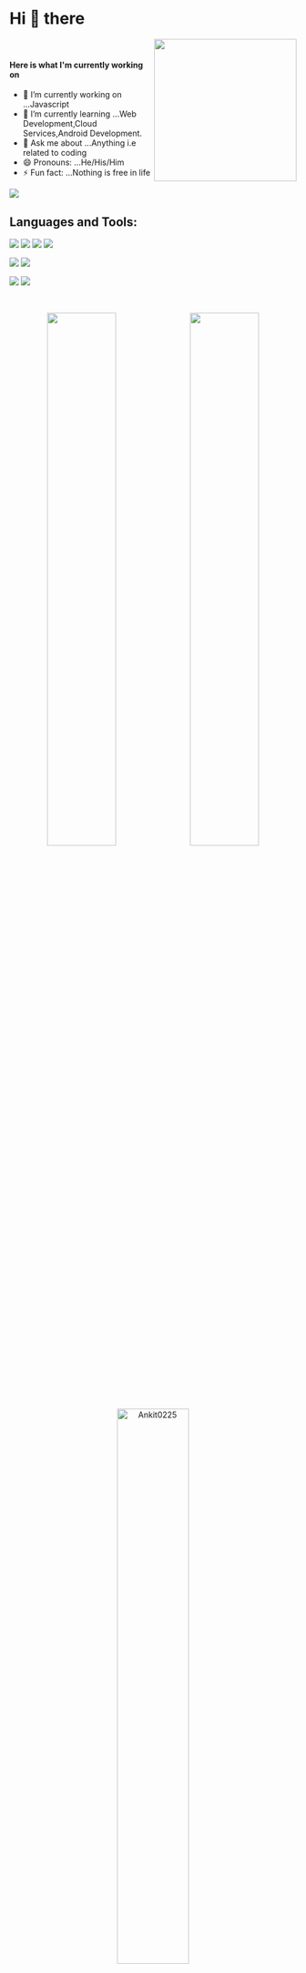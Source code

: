 #    Hi 👋 there
 <img align='right' src="https://media.giphy.com/media/xUPGcl8pUmj1RD8EJG/giphy.gif" width="250"> 
 <br />
 
#### Here is what I'm currently working on


- 🔭 I’m currently working on ...Javascript
- 🌱 I’m currently learning ...Web Development,Cloud Services,Android Development.
- 💬 Ask me about ...Anything i.e related to coding
- 😄 Pronouns: ...He/His/Him
- ⚡ Fun fact: ...Nothing is free in life



![](https://activity-graph.herokuapp.com/graph?username=Ankit0225&theme=dracula)
## Languages and Tools:
<img src="https://img.shields.io/badge/node.js%20-%2343853D.svg?&style=for-the-badge&logo=node.js&logoColor=white"/>   <img src="https://img.shields.io/badge/javascript%20-%23323330.svg?&style=for-the-badge&logo=javascript&logoColor=%23F7DF1E"/>   <img src="https://img.shields.io/badge/html5%20-%23E34F26.svg?&style=for-the-badge&logo=html5&logoColor=white"/>   <img src="https://img.shields.io/badge/css3%20-%231572B6.svg?&style=for-the-badge&logo=css3&logoColor=white"/>  

<img src="https://img.shields.io/badge/bootstrap%20-%23563D7C.svg?&style=for-the-badge&logo=bootstrap&logoColor=white"/>   <img src="https://img.shields.io/badge/webpack%20-%238DD6F9.svg?&style=for-the-badge&logo=webpack&logoColor=black" />

<img src="https://img.shields.io/badge/git%20-%23F05033.svg?&style=for-the-badge&logo=git&logoColor=white"/>   <img src="https://img.shields.io/badge/github%20-%23121011.svg?&style=for-the-badge&logo=github&logoColor=white"/> 

<br />
<p align="center">
<img width="49%" src="https://github-readme-stats.vercel.app/api?username=Ankit0225&show-icons&hide_border=true" />
<img width="49%" src= "https://github-readme-streak-stats.herokuapp.com/?user=Ankit0225" />

<p />
<p align="center" >
 <img width="50%"  src="https://github-readme-stats.vercel.app/api/top-langs?username=Ankit0225&shows_icons=true&locale=en&layout=compactbg_color=000&hide_border=2&title_color=2EDD9"alt="Ankit0225" />
</p>
